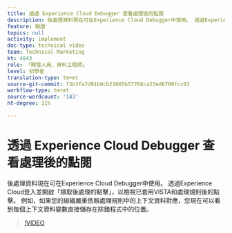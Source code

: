 ```yaml
---
title: 透過 Experience Cloud Debugger 查看處理後的點閱
description: 後處理資料現在可在Experience Cloud Debugger中使用。 透過Experience Cloud登入並開啟「擷取後處理的點擊」，以檢視已套用VISTA和處理規則後的點擊。 例如，如果您的組織嚴重依賴處理規則中的上下文資料對應，您現在可以看到每個上下文資料變數直接儲存在除錯程式中的位置。
feature: 驗證
topics: null
activity: implement
doc-type: technical video
team: Technical Marketing
kt: 4843
role: 「開發人員、資料工程師」
level: 初學者
translation-type: tm+mt
source-git-commit: f3b3fa7d91b0cb21005b57768ca23ed6700fcc03
workflow-type: tm+mt
source-wordcount: '143'
ht-degree: 11%

---
```



# 透過 Experience Cloud Debugger 查看處理後的點閱

後處理資料現在可在Experience Cloud Debugger中使用。 透過Experience Cloud登入並開啟「擷取後處理的點擊」，以檢視已套用VISTA和處理規則後的點擊。 例如，如果您的組織嚴重依賴處理規則中的上下文資料對應，您現在可以看到每個上下文資料變數直接儲存在除錯程式中的位置。

>[!VIDEO](https://video.tv.adobe.com/v/32961/?quality=12)
